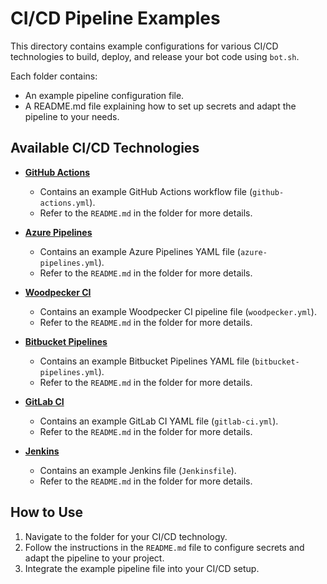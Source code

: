 
# CI/CD Pipeline Examples

This directory contains example configurations for various CI/CD technologies to build, deploy, and release your bot code using `bot.sh`.

Each folder contains:

- An example pipeline configuration file.
- A README.md file explaining how to set up secrets and adapt the pipeline to your needs.

## Available CI/CD Technologies

- **[GitHub Actions](./github-actions/)**
  - Contains an example GitHub Actions workflow file (`github-actions.yml`).
  - Refer to the `README.md` in the folder for more details.

- **[Azure Pipelines](./azure-pipelines/)**
  - Contains an example Azure Pipelines YAML file (`azure-pipelines.yml`).
  - Refer to the `README.md` in the folder for more details.

- **[Woodpecker CI](./woodpecker/)**
  - Contains an example Woodpecker CI pipeline file (`woodpecker.yml`).
  - Refer to the `README.md` in the folder for more details.

- **[Bitbucket Pipelines](./bitbucket-pipelines/)**
  - Contains an example Bitbucket Pipelines YAML file (`bitbucket-pipelines.yml`).
  - Refer to the `README.md` in the folder for more details.

- **[GitLab CI](./gitlab-ci/)**
  - Contains an example GitLab CI YAML file (`gitlab-ci.yml`).
  - Refer to the `README.md` in the folder for more details.

- **[Jenkins](./jenkins/)**
  - Contains an example Jenkins file (`Jenkinsfile`).
  - Refer to the `README.md` in the folder for more details.

## How to Use

1. Navigate to the folder for your CI/CD technology.
2. Follow the instructions in the `README.md` file to configure secrets and adapt the pipeline to your project.
3. Integrate the example pipeline file into your CI/CD setup.
